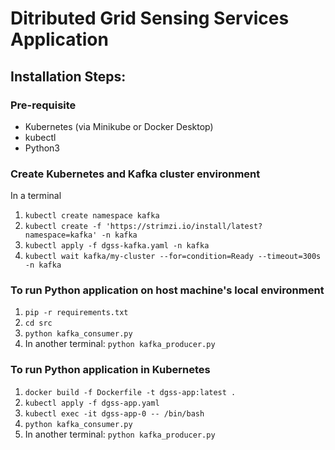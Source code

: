 # Ditributed Grid Sensing Services Application

## Installation Steps:

### Pre-requisite
- Kubernetes (via Minikube or Docker Desktop)
- kubectl
- Python3

### Create Kubernetes and Kafka cluster environment
In a terminal
1. `kubectl create namespace kafka`
2. `kubectl create -f 'https://strimzi.io/install/latest?namespace=kafka' -n kafka`
3. `kubectl apply -f dgss-kafka.yaml -n kafka`
4. `kubectl wait kafka/my-cluster --for=condition=Ready --timeout=300s -n kafka`

### To run Python application on host machine's local environment

1. `pip -r requirements.txt`
2. `cd src`
3. `python kafka_consumer.py`
4. In another terminal: `python kafka_producer.py`

### To run Python application in Kubernetes

1. `docker build -f Dockerfile -t dgss-app:latest .`
2. `kubectl apply -f dgss-app.yaml`
3. `kubectl exec -it dgss-app-0 -- /bin/bash`
4. `python kafka_consumer.py`
5. In another terminal: `python kafka_producer.py`
